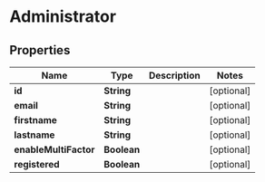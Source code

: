 
# Administrator

## Properties
Name | Type | Description | Notes
------------ | ------------- | ------------- | -------------
**id** | **String** |  |  [optional]
**email** | **String** |  |  [optional]
**firstname** | **String** |  |  [optional]
**lastname** | **String** |  |  [optional]
**enableMultiFactor** | **Boolean** |  |  [optional]
**registered** | **Boolean** |  |  [optional]



